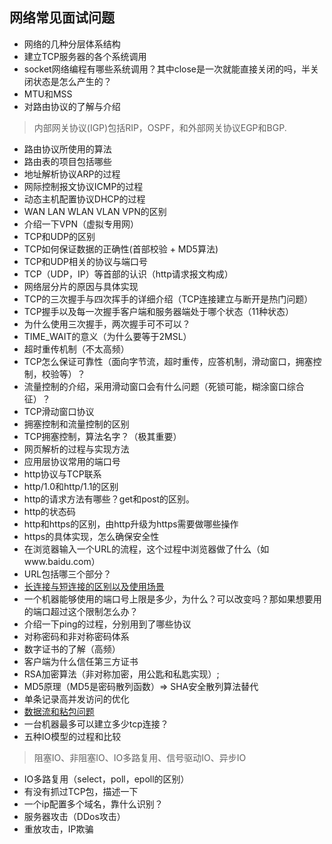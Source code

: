 ## 网络常见面试问题

* 网络的几种分层体系结构
* 建立TCP服务器的各个系统调用
* socket网络编程有哪些系统调用？其中close是一次就能直接关闭的吗，半关闭状态是怎么产生的？
* MTU和MSS
* 对路由协议的了解与介绍
> 内部网关协议(IGP)包括RIP，OSPF，和外部网关协议EGP和BGP.
* 路由协议所使用的算法
* 路由表的项目包括哪些
* 地址解析协议ARP的过程
* 网际控制报文协议ICMP的过程
* 动态主机配置协议DHCP的过程
* WAN  LAN  WLAN   VLAN  VPN的区别
* 介绍一下VPN（虚拟专用网）
* TCP和UDP的区别
* TCP如何保证数据的正确性(首部校验 + MD5算法)
* TCP和UDP相关的协议与端口号
* TCP（UDP，IP）等首部的认识（http请求报文构成）
* 网络层分片的原因与具体实现
* TCP的三次握手与四次挥手的详细介绍（TCP连接建立与断开是热门问题）
* TCP握手以及每一次握手客户端和服务器端处于哪个状态（11种状态）
* 为什么使用三次握手，两次握手可不可以？
* TIME_WAIT的意义（为什么要等于2MSL）
* 超时重传机制（不太高频）
* TCP怎么保证可靠性（面向字节流，超时重传，应答机制，滑动窗口，拥塞控制，校验等）？
* 流量控制的介绍，采用滑动窗口会有什么问题（死锁可能，糊涂窗口综合征）？
* TCP滑动窗口协议
* 拥塞控制和流量控制的区别
* TCP拥塞控制，算法名字？（极其重要）
* 网页解析的过程与实现方法
* 应用层协议常用的端口号
* http协议与TCP联系
* http/1.0和http/1.1的区别
* http的请求方法有哪些？get和post的区别。
* http的状态码
* http和https的区别，由http升级为https需要做哪些操作
* https的具体实现，怎么确保安全性
* 在浏览器输入一个URL的流程，这个过程中浏览器做了什么（如www.baidu.com）
* URL包括哪三个部分？
*  [长连接与短连接的区别以及使用场景](https://blog.csdn.net/zou2ouzou/article/details/76570171)
* 一个机器能够使用的端口号上限是多少，为什么？可以改变吗？那如果想要用的端口超过这个限制怎么办？
* 介绍一下ping的过程，分别用到了哪些协议
* 对称密码和非对称密码体系
* 数字证书的了解（高频）
* 客户端为什么信任第三方证书
* RSA加密算法（非对称加密，用公匙和私匙实现）;
* MD5原理（MD5是密码散列函数）=> SHA安全散列算法替代
* 单条记录高并发访问的优化
* [数据流和粘包问题](https://blog.csdn.net/bjrxyz/article/details/73351248)
*  一台机器最多可以建立多少tcp连接？
*  五种IO模型的过程和比较

> 阻塞IO、非阻塞IO、IO多路复用、信号驱动IO、异步IO

* IO多路复用（select，poll，epoll的区别）
* 有没有抓过TCP包，描述一下
* 一个ip配置多个域名，靠什么识别？
* 服务器攻击（DDos攻击）
* 重放攻击，IP欺骗